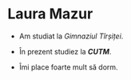 # Laura Mazur
- Am studiat la _*Gimnaziul Tîrșiței*_.

- În prezent studiez la ***CUTM***.

- Îmi place foarte mult să dorm.
